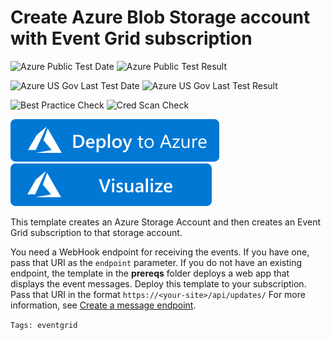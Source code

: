 # Create Azure Blob Storage account with Event Grid subscription

![Azure Public Test Date](https://azurequickstartsservice.blob.core.windows.net/badges/101-event-grid-subscription-and-storage/PublicLastTestDate.svg)
![Azure Public Test Result](https://azurequickstartsservice.blob.core.windows.net/badges/101-event-grid-subscription-and-storage/PublicDeployment.svg)

![Azure US Gov Last Test Date](https://azurequickstartsservice.blob.core.windows.net/badges/101-event-grid-subscription-and-storage/FairfaxLastTestDate.svg)
![Azure US Gov Last Test Result](https://azurequickstartsservice.blob.core.windows.net/badges/101-event-grid-subscription-and-storage/FairfaxDeployment.svg)

![Best Practice Check](https://azurequickstartsservice.blob.core.windows.net/badges/101-event-grid-subscription-and-storage/BestPracticeResult.svg)
![Cred Scan Check](https://azurequickstartsservice.blob.core.windows.net/badges/101-event-grid-subscription-and-storage/CredScanResult.svg)

[![Deploy To Azure](https://raw.githubusercontent.com/Azure/azure-quickstart-templates/master/1-CONTRIBUTION-GUIDE/images/deploytoazure.svg?sanitize=true)](https://portal.azure.com/#create/Microsoft.Template/uri/https%3A%2F%2Fraw.githubusercontent.com%2FAzure%2Fazure-quickstart-templates%2Fmaster%2F101-event-grid-subscription-and-blob%2Fazuredeploy.json)  [![Visualize](https://raw.githubusercontent.com/Azure/azure-quickstart-templates/master/1-CONTRIBUTION-GUIDE/images/visualizebutton.svg?sanitize=true)](http://armviz.io/#/?load=https%3A%2F%2Fraw.githubusercontent.com%2FAzure%2Fazure-quickstart-templates%2Fmaster%2F101-event-grid-subscription-and-blob%2Fazuredeploy.json)

This template creates an Azure Storage Account and then creates an Event Grid subscription to that storage account.

You need a WebHook endpoint for receiving the events. If you have one, pass that URI as the `endpoint` parameter. If you do not have an existing endpoint, the template in the **prereqs** folder deploys a web app that displays the event messages. Deploy this template to your subscription. Pass that URI in the format `https://<your-site>/api/updates/` For more information, see [Create a message endpoint](https://docs.microsoft.com/azure/event-grid/custom-event-quickstart#create-a-message-endpoint).

`Tags: eventgrid`


